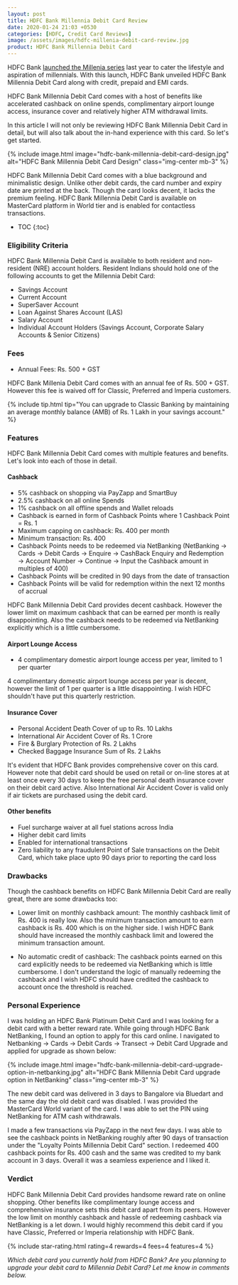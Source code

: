 ```yaml
---
layout: post
title: HDFC Bank Millennia Debit Card Review
date: 2020-01-24 21:03 +0530
categories: [HDFC, Credit Card Reviews]
image: /assets/images/hdfc-millenia-debit-card-review.jpg
product: HDFC Bank Millennia Debit Card
---
```


HDFC Bank [launched the Millenia series](/hdfc-bank-millennia-cards-launched/) last year to cater the lifestyle and aspiration of millennials. With this launch, HDFC Bank unveiled HDFC Bank Millennia Debit Card along with credit, prepaid and EMI cards.

HDFC Bank Millennia Debit Card comes with a host of benefits like accelerated cashback on online spends, complimentary airport lounge access, insurance cover and relatively higher ATM withdrawal limits.

In this article I will not only be reviewing HDFC Bank Millennia Debit Card in detail, but will also talk about the in-hand experience with this card. So let's get started.

{% include image.html image="hdfc-bank-millennia-debit-card-design.jpg" alt="HDFC Bank Millennia Debit Card Design" class="img-center mb-3" %}

HDFC Bank Millennia Debit Card comes with a blue background and minimalistic design. Unlike other debit cards, the card number and expiry date are printed at the back. Though the card looks decent, it lacks the premium feeling. HDFC Bank Millennia Debit Card is available on MasterCard platform in World tier and is enabled for contactless transactions.

<!-- prettier-ignore -->
* TOC
{:toc}

### Eligibility Criteria

HDFC Bank Millennia Debit Card is available to both resident and non-resident (NRE) account holders. Resident Indians should hold one of the following accounts to get the Millennia Debit Card:

- Savings Account
- Current Account
- SuperSaver Account
- Loan Against Shares Account (LAS)
- Salary Account
- Individual Account Holders (Savings Account, Corporate Salary Accounts & Senior Citizens)

### Fees

- Annual Fees: Rs. 500 + GST

HDFC Bank Millenia Debit Card comes with an annual fee of Rs. 500 + GST. However this fee is waived off for Classic, Preferred and Imperia customers.

{% include tip.html tip="You can upgrade to Classic Banking by maintaining an average monthly balance (AMB) of Rs. 1 Lakh in your savings account." %}

### Features

HDFC Bank Millennia Debit Card comes with multiple features and benefits. Let's look into each of those in detail.

#### Cashback

- 5% cashback on shopping via PayZapp and SmartBuy
- 2.5% cashback on all online Spends
- 1% cashback on all offline spends and Wallet reloads
- Cashback is earned in form of Cashback Points where 1 Cashback Point = Rs. 1
- Maximum capping on cashback: Rs. 400 per month
- Minimum transaction: Rs. 400
- Cashback Points needs to be redeemed via NetBanking (NetBanking → Cards → Debit Cards → Enquire → CashBack Enquiry and Redemption → Account Number → Continue → Input the Cashback amount in multiples of 400)
- Cashback Points will be credited in 90 days from the date of transaction
- Cashback Points will be valid for redemption within the next 12 months of accrual

HDFC Bank Millennia Debit Card provides decent cashback. However the lower limit on maximum cashback that can be earned per month is really disappointing. Also the cashback needs to be redeemed via NetBanking explicitly which is a little cumbersome.

#### Airport Lounge Access

- 4 complimentary domestic airport lounge access per year, limited to 1 per quarter

4 complimentary domestic airport lounge access per year is decent, however the limit of 1 per quarter is a little disappointing. I wish HDFC shouldn't have put this quarterly restriction.

#### Insurance Cover

- Personal Accident Death Cover of up to Rs. 10 Lakhs
- International Air Accident Cover of Rs. 1 Crore
- Fire & Burglary Protection of Rs. 2 Lakhs
- Checked Baggage Insurance Sum of Rs. 2 Lakhs

It's evident that HDFC Bank provides comprehensive cover on this card. However note that debit card should be used on retail or on-line stores at
at least once every 30 days to keep the free personal death insurance cover on their debit card active. Also International Air Accident Cover is valid only if air tickets are purchased using the debit card.

#### Other benefits

- Fuel surcharge waiver at all fuel stations across India
- Higher debit card limits
- Enabled for international transactions
- Zero liability to any fraudulent Point of Sale transactions on the Debit Card, which take place upto 90 days prior to reporting the card loss

### Drawbacks

Though the cashback benefits on HDFC Bank Millennia Debit Card are really great, there are some drawbacks too:

- Lower limit on monthly cashback amount: The monthly cashback limit of Rs. 400 is really low. Also the minimum transaction amount to earn cashback is Rs. 400 which is on the higher side. I wish HDFC Bank should have increased the monthly cashback limit and lowered the minimum transaction amount.

- No automatic credit of cashback: The cashback points earned on this card explicitly needs to be redeemed via NetBanking which is little cumbersome. I don't understand the logic of manually redeeming the cashback and I wish HDFC should have credited the cashback to account once the threshold is reached.

### Personal Experience

I was holding an HDFC Bank Platinum Debit Card and I was looking for a debit card with a better reward rate. While going through HDFC Bank NetBanking, I found an option to apply for this card online. I navigated to Netbanking → Cards → Debit Cards → Transect → Debit Card Upgrade and applied for upgrade as shown below:

{% include image.html image="hdfc-bank-millennia-debit-card-upgrade-option-in-netbanking.jpg" alt="HDFC Bank Millennia Debit Card upgrade option in NetBanking" class="img-center mb-3" %}

The new debit card was delivered in 3 days to Bangalore via Bluedart and the same day the old debit card was disabled. I was provided the MasterCard World variant of the card. I was able to set the PIN using NetBanking for ATM cash withdrawals.

I made a few transactions via PayZapp in the next few days. I was able to see the cashback points in NetBanking roughly after 90 days of transaction under the "Loyalty Points Millennia Debit Card" section. I redeemed 400 cashback points for Rs. 400 cash and the same was credited to my bank account in 3 days. Overall it was a seamless experience and I liked it.

### Verdict

HDFC Bank Millennia Debit Card provides handsome reward rate on online shopping. Other benefits like complimentary lounge access and comprehensive insurance sets this debit card apart from its peers. However the low limit on monthly cashback and hassle of redeeming cashback via NetBanking is a let down. I would highly recommend this debit card if you have Classic, Preferred or Imperia relationship with HDFC Bank.

{% include star-rating.html rating=4 rewards=4 fees=4 features=4 %}

_Which debit card you currently hold from HDFC Bank? Are you planning to upgrade your debit card to Millennia Debit Card? Let me know in comments below._
